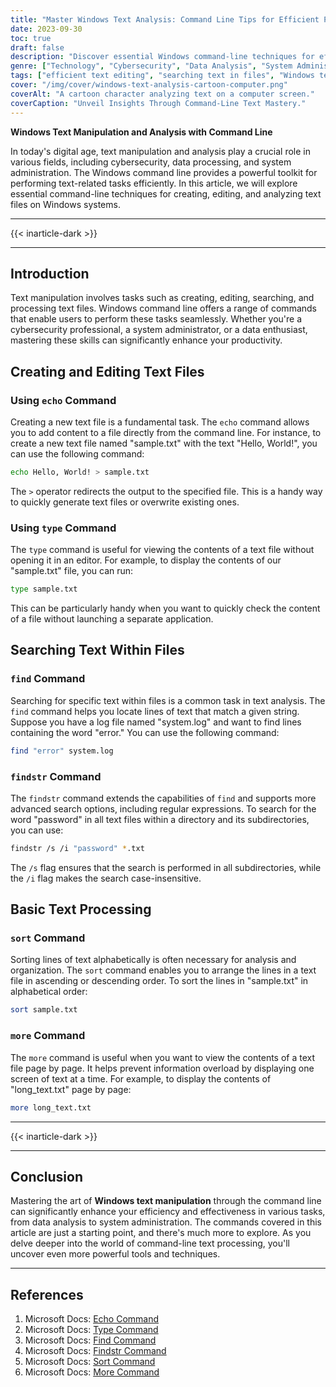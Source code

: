 ```yaml
---
title: "Master Windows Text Analysis: Command Line Tips for Efficient Processing"
date: 2023-09-30
toc: true
draft: false
description: "Discover essential Windows command-line techniques for efficient text manipulation and analysis."
genre: ["Technology", "Cybersecurity", "Data Analysis", "System Administration", "Text Processing", "Windows Commands", "Productivity", "IT Skills", "Coding", "Digital Tools"]
tags: ["efficient text editing", "searching text in files", "Windows text processing", "command-line techniques", "cybersecurity professionals", "data enthusiasts", "system administrators", "text file creation", "text file editing", "log file analysis", "Windows command line", "text manipulation", "text analysis", "echo command", "type command", "find command", "findstr command", "sort command", "more command", "data processing"]
cover: "/img/cover/windows-text-analysis-cartoon-computer.png"
coverAlt: "A cartoon character analyzing text on a computer screen."
coverCaption: "Unveil Insights Through Command-Line Text Mastery."
---
```


**Windows Text Manipulation and Analysis with Command Line**

In today's digital age, text manipulation and analysis play a crucial role in various fields, including cybersecurity, data processing, and system administration. The Windows command line provides a powerful toolkit for performing text-related tasks efficiently. In this article, we will explore essential command-line techniques for creating, editing, and analyzing text files on Windows systems.

_______
{{< inarticle-dark >}}
_______

## Introduction

Text manipulation involves tasks such as creating, editing, searching, and processing text files. Windows command line offers a range of commands that enable users to perform these tasks seamlessly. Whether you're a cybersecurity professional, a system administrator, or a data enthusiast, mastering these skills can significantly enhance your productivity.

## Creating and Editing Text Files

### Using `echo` Command

Creating a new text file is a fundamental task. The `echo` command allows you to add content to a file directly from the command line. For instance, to create a new text file named "sample.txt" with the text "Hello, World!", you can use the following command:

```bash
echo Hello, World! > sample.txt
```

The `>` operator redirects the output to the specified file. This is a handy way to quickly generate text files or overwrite existing ones.

### Using `type` Command

The `type` command is useful for viewing the contents of a text file without opening it in an editor. For example, to display the contents of our "sample.txt" file, you can run:

```bash
type sample.txt
```

This can be particularly handy when you want to quickly check the content of a file without launching a separate application.

## Searching Text Within Files

### `find` Command

Searching for specific text within files is a common task in text analysis. The `find` command helps you locate lines of text that match a given string. Suppose you have a log file named "system.log" and want to find lines containing the word "error." You can use the following command:

```bash
find "error" system.log
```

### `findstr` Command

The `findstr` command extends the capabilities of `find` and supports more advanced search options, including regular expressions. To search for the word "password" in all text files within a directory and its subdirectories, you can use:

```bash
findstr /s /i "password" *.txt
```

The `/s` flag ensures that the search is performed in all subdirectories, while the `/i` flag makes the search case-insensitive.

## Basic Text Processing

### `sort` Command

Sorting lines of text alphabetically is often necessary for analysis and organization. The `sort` command enables you to arrange the lines in a text file in ascending or descending order. To sort the lines in "sample.txt" in alphabetical order:

```bash
sort sample.txt
```

### `more` Command

The `more` command is useful when you want to view the contents of a text file page by page. It helps prevent information overload by displaying one screen of text at a time. For example, to display the contents of "long_text.txt" page by page:

```bash
more long_text.txt
```

_______
{{< inarticle-dark >}}
_______

## Conclusion

Mastering the art of **Windows text manipulation** through the command line can significantly enhance your efficiency and effectiveness in various tasks, from data analysis to system administration. The commands covered in this article are just a starting point, and there's much more to explore. As you delve deeper into the world of command-line text processing, you'll uncover even more powerful tools and techniques.


_______

## References

1. Microsoft Docs: [Echo Command](https://docs.microsoft.com/en-us/windows-server/administration/windows-commands/echo)
2. Microsoft Docs: [Type Command](https://docs.microsoft.com/en-us/windows-server/administration/windows-commands/type)
3. Microsoft Docs: [Find Command](https://docs.microsoft.com/en-us/windows-server/administration/windows-commands/find)
4. Microsoft Docs: [Findstr Command](https://docs.microsoft.com/en-us/windows-server/administration/windows-commands/findstr)
5. Microsoft Docs: [Sort Command](https://docs.microsoft.com/en-us/windows-server/administration/windows-commands/sort)
6. Microsoft Docs: [More Command](https://docs.microsoft.com/en-us/windows-server/administration/windows-commands/more)
